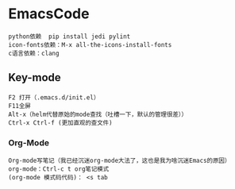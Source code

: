 # EmacsCode
	python依赖  pip install jedi pylint 
	icon-fonts依赖：M-x all-the-icons-install-fonts
	c语言依赖：clang

## Key-mode
	F2 打开（.emacs.d/init.el）
	F11全屏
	Alt-x（helm代替原始的mode查找（吐槽一下，默认的管理很差））
	Ctrl-x Ctrl-f (更加直观的查文件)

### Org-Mode
	Org-mode写笔记（我已经沉迷org-mode大法了，这也是我为啥沉迷Emacs的原因）
	org-mode：Ctrl-c t org笔记模式
	(org-mode 模式码代码)： <s tab
